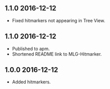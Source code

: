 ## 1.1.0 2016-12-12
* Fixed hitmarkers not appearing in Tree View.

## 1.1.0 2016-12-12
* Published to apm.
* Shortened README link to MLG-Hitmarker.

## 1.0.0 2016-12-12
* Added hitmarkers.
